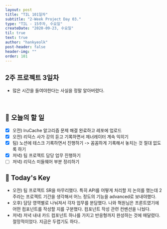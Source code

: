 ```yaml
---
layout: post
title: "TIL 101일차"
subtitle: "2-Week Project Day 03."
type: "TIL - 15주차, 수요일"
createDate: "2020-09-23, 수요일"
til: true
text: true
author: "hankyeolk"
post-header: false
header-img: ""
order: 101
---
```


## 2주 프로젝트 3일차

- 많은 시간을 들여야한다는 사실을 정말 알아버렸다.

<br>

## 📅 오늘의 할 일

- [x] 오전) lruCache 알고리즘 문제 해결 완료하고 레포에 업로드 <br>
- [x] 오전) 리덕스 사가 강의 듣고 기록하면서 제너레이터 계속 익히기 <br>
- [x] 팀) 노션에 테스크 기록하면서 진행하기 -> 꼼꼼하게 기록해서 놓치는 것 절대 없도록 하기 <br>
- [x] 저녁) 팀 프로젝트 담당 업무 진행하기
- [ ] 저녁) 리덕스 미들웨어 부분 정리하기

## 🦄 Today's Key

- 오전) 팀 프로젝트 SR을 마무리했다. 특히 API를 어떻게 처리할 지 논의를 했는데 2주라는 프로젝트 기간을 생각해서 어느 정도의 기능을 advanced로 보내야했다.
- 오후) 담당 영역별로 나눠져서 각자 업무를 분담했다. 나와 혁원님은 프론트였기에 어떤 컴포넌트를 작성할 지를 구분했다. 컴포넌트 작성 관련 컨벤션을 나눴다.
- 저녁) 저녁 내내 카드 컴포넌트 하나를 가지고 반응형까지 완성하는 것에 매달렸다. 절망적이었다. 지금은 두렵기도 하다..

